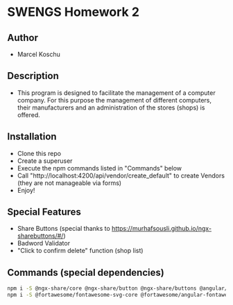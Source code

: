 # SWENGS Homework 2

## Author
* Marcel Koschu

## Description
- This program is designed to facilitate the management of a computer company. For this purpose the management of different computers, their manufacturers and an administration of the stores (shops) is offered.

## Installation
- Clone this repo
- Create a superuser
- Execute the npm commands listed in "Commands" below
- Call "http://localhost:4200/api/vendor/create_default" to create Vendors (they are not manageable via forms)
- Enjoy!

## Special Features
- Share Buttons (special thanks to https://murhafsousli.github.io/ngx-sharebuttons/#/)
- Badword Validator
- "Click to confirm delete" function (shop list)

## Commands (special dependencies)
````bash
npm i -S @ngx-share/core @ngx-share/button @ngx-share/buttons @angular/cdk
npm i -S @fortawesome/fontawesome-svg-core @fortawesome/angular-fontawesome @fortawesome/free-solid-svg-icons @fortawesome/free-brands-svg-icons
````

